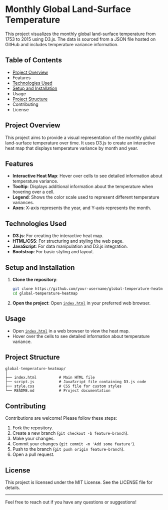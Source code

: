 # Monthly Global Land-Surface Temperature

This project visualizes the monthly global land-surface temperature from 1753 to 2015 using D3.js. The data is sourced from a JSON file hosted on GitHub and includes temperature variance information.

## Table of Contents

- [Project Overview](#project-overview)
- Features
- [Technologies Used](#technologies-used)
- [Setup and Installation](#setup-and-installation)
- Usage
- [Project Structure](#project-structure)
- Contributing
- License

## Project Overview

This project aims to provide a visual representation of the monthly global land-surface temperature over time. It uses D3.js to create an interactive heat map that displays temperature variance by month and year.

## Features

- **Interactive Heat Map**: Hover over cells to see detailed information about temperature variance.
- **Tooltip**: Displays additional information about the temperature when hovering over a cell.
- **Legend**: Shows the color scale used to represent different temperature variances.
- **Axes**: X-axis represents the year, and Y-axis represents the month.

## Technologies Used

- **D3.js**: For creating the interactive heat map.
- **HTML/CSS**: For structuring and styling the web page.
- **JavaScript**: For data manipulation and D3.js integration.
- **Bootstrap**: For basic styling and layout.

## Setup and Installation

1. **Clone the repository**:
    ```bash
    git clone https://github.com/your-username/global-temperature-heatmap.git
    cd global-temperature-heatmap
    ```

2. **Open the project**:
    Open [`index.html`](command:_github.copilot.openRelativePath?%5B%7B%22scheme%22%3A%22file%22%2C%22authority%22%3A%22%22%2C%22path%22%3A%22%2FUsers%2Fag%2FGitHub%2FD3%20SVG%2Fedu-map%2Findex.html%22%2C%22query%22%3A%22%22%2C%22fragment%22%3A%22%22%7D%5D "/Users/ag/GitHub/D3 SVG/edu-map/index.html") in your preferred web browser.

## Usage

- Open [`index.html`](command:_github.copilot.openRelativePath?%5B%7B%22scheme%22%3A%22file%22%2C%22authority%22%3A%22%22%2C%22path%22%3A%22%2FUsers%2Fag%2FGitHub%2FD3%20SVG%2Fedu-map%2Findex.html%22%2C%22query%22%3A%22%22%2C%22fragment%22%3A%22%22%7D%5D "/Users/ag/GitHub/D3 SVG/edu-map/index.html") in a web browser to view the heat map.
- Hover over the cells to see detailed information about temperature variance.

## Project Structure

```
global-temperature-heatmap/
│
├── index.html          # Main HTML file
├── script.js           # JavaScript file containing D3.js code
├── style.css           # CSS file for custom styles
└── README.md           # Project documentation
```

## Contributing

Contributions are welcome! Please follow these steps:

1. Fork the repository.
2. Create a new branch (`git checkout -b feature-branch`).
3. Make your changes.
4. Commit your changes (`git commit -m 'Add some feature'`).
5. Push to the branch (`git push origin feature-branch`).
6. Open a pull request.

## License

This project is licensed under the MIT License. See the LICENSE file for details.

---

Feel free to reach out if you have any questions or suggestions!